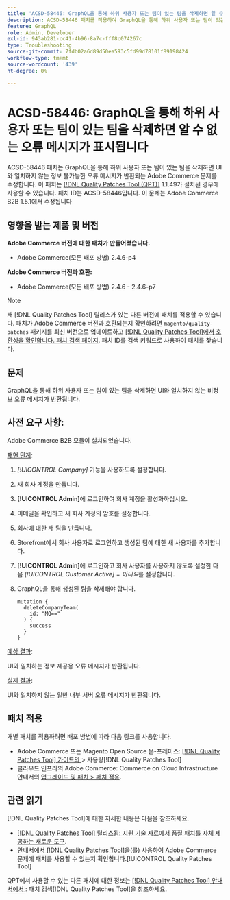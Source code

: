 ```yaml
---
title: 'ACSD-58446: GraphQL을 통해 하위 사용자 또는 팀이 있는 팀을 삭제하면 알 수 없는 오류 메시지가 표시됩니다'
description: ACSD-58446 패치를 적용하여 GraphQL을 통해 하위 사용자 또는 팀이 있는 팀을 삭제하면 UI와 일치하지 않는 정보 불가능한 오류 메시지가 반환되는 Adobe Commerce 문제를 해결합니다.
feature: GraphQL
role: Admin, Developer
exl-id: 943ab281-cc41-4b96-8a7c-fff8c074267c
type: Troubleshooting
source-git-commit: 7fdb02a6d89d50ea593c5fd99d78101f89198424
workflow-type: tm+mt
source-wordcount: '439'
ht-degree: 0%

---
```


# ACSD-58446: GraphQL을 통해 하위 사용자 또는 팀이 있는 팀을 삭제하면 알 수 없는 오류 메시지가 표시됩니다

ACSD-58446 패치는 GraphQL을 통해 하위 사용자 또는 팀이 있는 팀을 삭제하면 UI와 일치하지 않는 정보 불가능한 오류 메시지가 반환되는 Adobe Commerce 문제를 수정합니다. 이 패치는 [[!DNL Quality Patches Tool (QPT)]](https://experienceleague.adobe.com/en/docs/commerce-operations/tools/quality-patches-tool/quality-patches-tool-to-self-serve-quality-patches) 1.1.49가 설치된 경우에 사용할 수 있습니다. 패치 ID는 ACSD-58446입니다. 이 문제는 Adobe Commerce B2B 1.5.1에서 수정됩니다

## 영향을 받는 제품 및 버전

**Adobe Commerce 버전에 대한 패치가 만들어졌습니다.**

* Adobe Commerce(모든 배포 방법) 2.4.6-p4

**Adobe Commerce 버전과 호환:**

* Adobe Commerce(모든 배포 방법) 2.4.6 - 2.4.6-p7

>[!NOTE]
>
>새 [!DNL Quality Patches Tool] 릴리스가 있는 다른 버전에 패치를 적용할 수 있습니다. 패치가 Adobe Commerce 버전과 호환되는지 확인하려면 `magento/quality-patches` 패키지를 최신 버전으로 업데이트하고 [[!DNL Quality Patches Tool]에서 호환성을 확인합니다. 패치 검색 페이지](https://experienceleague.adobe.com/tools/commerce-quality-patches/index.html). 패치 ID를 검색 키워드로 사용하여 패치를 찾습니다.

## 문제

GraphQL을 통해 하위 사용자 또는 팀이 있는 팀을 삭제하면 UI와 일치하지 않는 비정보 오류 메시지가 반환됩니다.

## 사전 요구 사항:

Adobe Commerce B2B 모듈이 설치되었습니다.

<u>재현 단계</u>:

1. *[!UICONTROL Company]* 기능을 사용하도록 설정합니다.
1. 새 회사 계정을 만듭니다.
1. **[!UICONTROL Admin]**&#x200B;에 로그인하여 회사 계정을 활성화하십시오.
1. 이메일을 확인하고 새 회사 계정의 암호를 설정합니다.
1. 회사에 대한 새 팀을 만듭니다.
1. Storefront에서 회사 사용자로 로그인하고 생성된 팀에 대한 새 사용자를 추가합니다.
1. **[!UICONTROL Admin]**&#x200B;에 로그인하고 회사 사용자를 사용하지 않도록 설정한 다음 *[!UICONTROL Customer Active]* = *아니요*&#x200B;를 설정합니다.
1. GraphQL을 통해 생성된 팀을 삭제해야 합니다.

   ```
   mutation {
     deleteCompanyTeam(
       id: "MQ=="
     ) {
       success
     }
   }
   ```

<u>예상 결과</u>:

UI와 일치하는 정보 제공용 오류 메시지가 반환됩니다.

<u>실제 결과</u>:

UI와 일치하지 않는 일반 내부 서버 오류 메시지가 반환됩니다.

## 패치 적용

개별 패치를 적용하려면 배포 방법에 따라 다음 링크를 사용합니다.

* Adobe Commerce 또는 Magento Open Source 온-프레미스: [[!DNL Quality Patches Tool]  가이드의 ](/help/tools/quality-patches-tool/usage.md)> 사용량[!DNL Quality Patches Tool]
* 클라우드 인프라의 Adobe Commerce: Commerce on Cloud Infrastructure 안내서의 [업그레이드 및 패치 > 패치 적용](https://experienceleague.adobe.com/docs/commerce-cloud-service/user-guide/develop/upgrade/apply-patches.html).

## 관련 읽기

[!DNL Quality Patches Tool]에 대한 자세한 내용은 다음을 참조하세요.

* [[!DNL Quality Patches Tool] 릴리스됨: 지원 기술 자료에서 품질 패치를 자체 제공하는 새로운 도구](https://experienceleague.adobe.com/en/docs/commerce-operations/tools/quality-patches-tool/quality-patches-tool-to-self-serve-quality-patches).
* [ 안내서에서  [!DNL Quality Patches Tool]](/help/tools/quality-patches-tool/patches-available-in-qpt/check-patch-for-magento-issue-with-magento-quality-patches.md)을(를) 사용하여 Adobe Commerce 문제에 패치를 사용할 수 있는지 확인합니다.[!UICONTROL Quality Patches Tool]


QPT에서 사용할 수 있는 다른 패치에 대한 정보는 [[!DNL Quality Patches Tool] 안내서에서 ](https://experienceleague.adobe.com/tools/commerce-quality-patches/index.html): 패치 검색[!DNL Quality Patches Tool]을 참조하세요.
